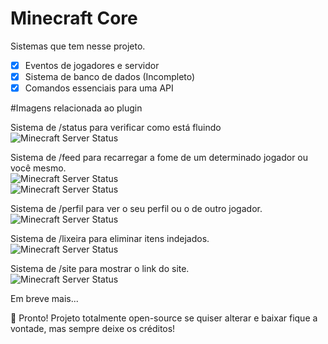 # Minecraft Core

Sistemas que tem nesse projeto.

- [x] Eventos de jogadores e servidor
- [x] Sistema de banco de dados (Incompleto)
- [x] Comandos essenciais para uma API

#Imagens relacionada ao plugin

Sistema de /status para verificar como está fluindo
<br/>
<img src="https://i.imgur.com/tCT3hMW.png" alt="Minecraft Server Status"/>

Sistema de /feed para recarregar a fome de um determinado jogador ou você mesmo.
<br/>
<img src="https://i.imgur.com/oOTBtjr.png" alt="Minecraft Server Status"/><br/>
<img src="https://i.imgur.com/T6aYM35.png" alt="Minecraft Server Status"/>

Sistema de /perfil para ver o seu perfil ou o de outro jogador.
<br/>
<img src="https://i.imgur.com/FLhemTy.png" alt="Minecraft Server Status"/>

Sistema de /lixeira para eliminar itens indejados.
<br/>
<img src="https://i.imgur.com/gU4khTb.png" alt="Minecraft Server Status"/>

Sistema de /site para mostrar o link do site.
<br/>
<img src="https://i.imgur.com/fUvSpGL.png" alt="Minecraft Server Status"/>

Em breve mais...

🥰 Pronto! Projeto totalmente open-source se quiser alterar e baixar fique a vontade, mas sempre deixe os créditos!
